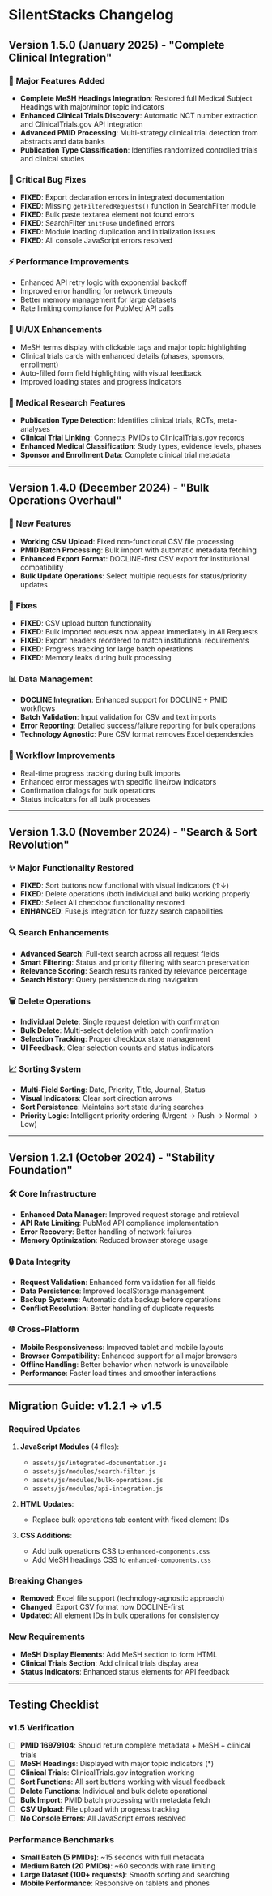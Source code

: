 # SilentStacks Changelog

## Version 1.5.0 (January 2025) - "Complete Clinical Integration"

### 🎉 Major Features Added
- **Complete MeSH Headings Integration**: Restored full Medical Subject Headings with major/minor topic indicators
- **Enhanced Clinical Trials Discovery**: Automatic NCT number extraction and ClinicalTrials.gov API integration
- **Advanced PMID Processing**: Multi-strategy clinical trial detection from abstracts and data banks
- **Publication Type Classification**: Identifies randomized controlled trials and clinical studies

### 🐛 Critical Bug Fixes
- **FIXED**: Export declaration errors in integrated documentation
- **FIXED**: Missing `getFilteredRequests()` function in SearchFilter module
- **FIXED**: Bulk paste textarea element not found errors
- **FIXED**: SearchFilter `initFuse` undefined errors
- **FIXED**: Module loading duplication and initialization issues
- **FIXED**: All console JavaScript errors resolved

### ⚡ Performance Improvements
- Enhanced API retry logic with exponential backoff
- Improved error handling for network timeouts
- Better memory management for large datasets
- Rate limiting compliance for PubMed API calls

### 🎨 UI/UX Enhancements
- MeSH terms display with clickable tags and major topic highlighting
- Clinical trials cards with enhanced details (phases, sponsors, enrollment)
- Auto-filled form field highlighting with visual feedback
- Improved loading states and progress indicators

### 🔬 Medical Research Features
- **Publication Type Detection**: Identifies clinical trials, RCTs, meta-analyses
- **Clinical Trial Linking**: Connects PMIDs to ClinicalTrials.gov records
- **Enhanced Medical Classification**: Study types, evidence levels, phases
- **Sponsor and Enrollment Data**: Complete clinical trial metadata

---

## Version 1.4.0 (December 2024) - "Bulk Operations Overhaul"

### 🚀 New Features
- **Working CSV Upload**: Fixed non-functional CSV file processing
- **PMID Batch Processing**: Bulk import with automatic metadata fetching
- **Enhanced Export Format**: DOCLINE-first CSV export for institutional compatibility
- **Bulk Update Operations**: Select multiple requests for status/priority updates

### 🔧 Fixes
- **FIXED**: CSV upload button functionality
- **FIXED**: Bulk imported requests now appear immediately in All Requests
- **FIXED**: Export headers reordered to match institutional requirements
- **FIXED**: Progress tracking for large batch operations
- **FIXED**: Memory leaks during bulk processing

### 📊 Data Management
- **DOCLINE Integration**: Enhanced support for DOCLINE + PMID workflows
- **Batch Validation**: Input validation for CSV and text imports
- **Error Reporting**: Detailed success/failure reporting for bulk operations
- **Technology Agnostic**: Pure CSV format removes Excel dependencies

### 🎯 Workflow Improvements
- Real-time progress tracking during bulk imports
- Enhanced error messages with specific line/row indicators
- Confirmation dialogs for bulk operations
- Status indicators for all bulk processes

---

## Version 1.3.0 (November 2024) - "Search & Sort Revolution"

### ✨ Major Functionality Restored
- **FIXED**: Sort buttons now functional with visual indicators (↑↓)
- **FIXED**: Delete operations (both individual and bulk) working properly
- **FIXED**: Select All checkbox functionality restored
- **ENHANCED**: Fuse.js integration for fuzzy search capabilities

### 🔍 Search Enhancements
- **Advanced Search**: Full-text search across all request fields
- **Smart Filtering**: Status and priority filtering with search preservation
- **Relevance Scoring**: Search results ranked by relevance percentage
- **Search History**: Query persistence during navigation

### 🗑️ Delete Operations
- **Individual Delete**: Single request deletion with confirmation
- **Bulk Delete**: Multi-select deletion with batch confirmation
- **Selection Tracking**: Proper checkbox state management
- **UI Feedback**: Clear selection counts and status indicators

### 📈 Sorting System
- **Multi-Field Sorting**: Date, Priority, Title, Journal, Status
- **Visual Indicators**: Clear sort direction arrows
- **Sort Persistence**: Maintains sort state during searches
- **Priority Logic**: Intelligent priority ordering (Urgent → Rush → Normal → Low)

---

## Version 1.2.1 (October 2024) - "Stability Foundation"

### 🛠️ Core Infrastructure
- **Enhanced Data Manager**: Improved request storage and retrieval
- **API Rate Limiting**: PubMed API compliance implementation
- **Error Recovery**: Better handling of network failures
- **Memory Optimization**: Reduced browser storage usage

### 🔒 Data Integrity
- **Request Validation**: Enhanced form validation for all fields
- **Data Persistence**: Improved localStorage management
- **Backup Systems**: Automatic data backup before operations
- **Conflict Resolution**: Better handling of duplicate requests

### 🌐 Cross-Platform
- **Mobile Responsiveness**: Improved tablet and mobile layouts
- **Browser Compatibility**: Enhanced support for all major browsers
- **Offline Handling**: Better behavior when network is unavailable
- **Performance**: Faster load times and smoother interactions

---

## Migration Guide: v1.2.1 → v1.5

### Required Updates
1. **JavaScript Modules** (4 files):
   - `assets/js/integrated-documentation.js`
   - `assets/js/modules/search-filter.js`
   - `assets/js/modules/bulk-operations.js`
   - `assets/js/modules/api-integration.js`

2. **HTML Updates**:
   - Replace bulk operations tab content with fixed element IDs

3. **CSS Additions**:
   - Add bulk operations CSS to `enhanced-components.css`
   - Add MeSH headings CSS to `enhanced-components.css`

### Breaking Changes
- **Removed**: Excel file support (technology-agnostic approach)
- **Changed**: Export CSV format now DOCLINE-first
- **Updated**: All element IDs in bulk operations for consistency

### New Requirements
- **MeSH Display Elements**: Add MeSH section to form HTML
- **Clinical Trials Section**: Add clinical trials display area
- **Status Indicators**: Enhanced status elements for API feedback

---

## Testing Checklist

### v1.5 Verification
- [ ] **PMID 16979104**: Should return complete metadata + MeSH + clinical trials
- [ ] **MeSH Headings**: Displayed with major topic indicators (*)
- [ ] **Clinical Trials**: ClinicalTrials.gov integration working
- [ ] **Sort Functions**: All sort buttons working with visual feedback
- [ ] **Delete Functions**: Individual and bulk delete operational
- [ ] **Bulk Import**: PMID batch processing with metadata fetch
- [ ] **CSV Upload**: File upload with progress tracking
- [ ] **No Console Errors**: All JavaScript errors resolved

### Performance Benchmarks
- **Small Batch (5 PMIDs)**: ~15 seconds with full metadata
- **Medium Batch (20 PMIDs)**: ~60 seconds with rate limiting
- **Large Dataset (100+ requests)**: Smooth sorting and searching
- **Mobile Performance**: Responsive on tablets and phones
